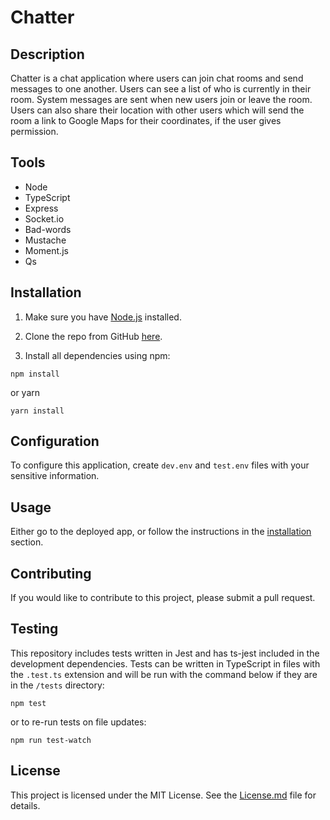 # Chatter

## Description

Chatter is a chat application where users can join chat rooms and send messages to one another. Users can see a list of who is currently in their room. System messages are sent when new users join or leave the room. Users can also share their location with other users which will send the room a link to Google Maps for their coordinates, if the user gives permission.

## Tools

- Node
- TypeScript
- Express
- Socket.io
- Bad-words
- Mustache
- Moment.js
- Qs

## Installation

1. Make sure you have [Node.js](https://nodejs.org/en/) installed.

2. Clone the repo from GitHub [here](https://github.com/sossw1/Chatter).

3. Install all dependencies using npm:

```
npm install
```

or yarn

```
yarn install
```

## Configuration

To configure this application, create `dev.env` and `test.env` files with your sensitive information.

## Usage

Either go to the deployed app, or follow the instructions in the [installation](#installation) section.

## Contributing

If you would like to contribute to this project, please submit a pull request.

## Testing

This repository includes tests written in Jest and has ts-jest included in the development dependencies. Tests can be written in TypeScript in files with the `.test.ts` extension and will be run with the command below if they are in the `/tests` directory:

```
npm test
```

or to re-run tests on file updates:

```
npm run test-watch
```

## License

This project is licensed under the MIT License. See the [License.md](./LICENSE) file for details.
